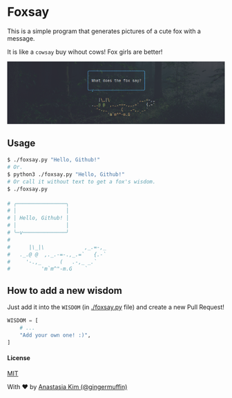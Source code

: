 # Foxsay

This is a simple program that generates pictures of a cute fox with a message.

It is like a `cowsay` buy wihout cows! Fox girls are better!

![Fox Image](./assets/fox.png)

## Usage

```sh
$ ./foxsay.py "Hello, Github!"
# Or.
$ python3 ./foxsay.py "Hello, Github!"
# Or call it without text to get a fox's wisdom.
$ ./foxsay.py

# ╭────────────────╮
# │                │
# │ Hello, Github! │
# │                │
# ╰─v──────────────╯
#
#      |\_|\             ,_.=-,_
#   ._.@ @  ,._.-=-.,_.=`   {.-`
#     '-.,_      (   .-,_ _.`
#          'm`m^"-m.G    `
```

## How to add a new wisdom
Just add it into the `WISDOM` (in [./foxsay.py](./foxsay.py) file) and create
a new Pull Request!

``` python
WISDOM = [
    # ...
    "Add your own one! :)",
]
```

#### License
[MIT](./LICENSE)

With :heart: by [Anastasia Kim (@gingermuffin)](https://github.com/gingermuffin)
